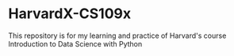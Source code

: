 # HarvardX-CS109x
This repository is for my learning and practice of Harvard's course Introduction to Data Science with Python
